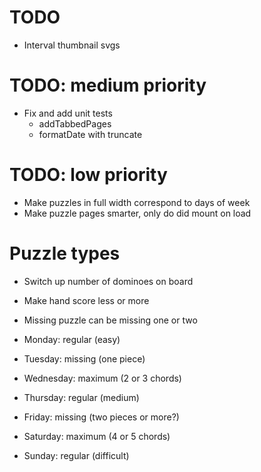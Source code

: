 # TODO
* Interval thumbnail svgs

# TODO: medium priority
* Fix and add unit tests
    * addTabbedPages
    * formatDate with truncate

# TODO: low priority
* Make puzzles in full width correspond to days of week
* Make puzzle pages smarter, only do did mount on load

# Puzzle types
* Switch up number of dominoes on board
* Make hand score less or more
* Missing puzzle can be missing one or two

* Monday: regular (easy)
* Tuesday: missing (one piece)
* Wednesday: maximum (2 or 3 chords)
* Thursday: regular (medium)
* Friday: missing (two pieces or more?)
* Saturday: maximum (4 or 5 chords)
* Sunday: regular (difficult)